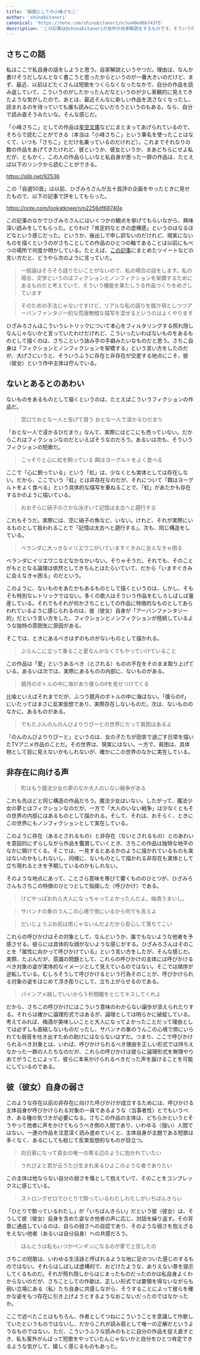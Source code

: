 ```yaml
---
title: '解題としての小峰さちこ'
author: 'shinabitanori'
canonical: 'https://note.com/shinabitanori/n/na40ed6bf43f5'
description: 'この記事は@shinabitanoriが自作の自家解説をするものです。そういうのが苦手な方は読まないでください'
---
```


## さちこの話

私はここで私自身の話をしようと思う。自家解説というやつだ。理由は、なんか書けそうだしなんとなく書こうと思ったからというのが一番大きいのだけど、まず、最近、以前ほどたくさんは短歌をつくらなくなったなかで、自分の作品を読み返していて、こういうのがしたかったんだなというのが少し客観的に見えてきたような気がしたので。あとは、最近そんなに新しい作品を流さなくなったし、読まれるのを待っていても誰も読みにこないだろうというのもある。なら、自分で読み直そうみたいな。そんな感じだ。

「小峰さちこ」としての作品は[星空文庫](https://slib.net/a/19034/)などにまとまってあげられているので、そちらで読むことができる（本当は「小峰さちこ」という筆名を使ったことはなくて、いつも「さちこ」とだけ名乗っているのだけれど）。これまでそれなりの数の作品をあげてきたけれど、彼というか、彼女というか、まあどちらにせよ私だが、ともかく、この人の作品らしいなと私自身が思った一群の作品は、たとえば以下のリンクから読むことができる。

https://slib.net/92536

この「自選50首」は以前、ひざみろさんが五十首評の企画をやったときに見せたもので、以下の記事で評をしてもらった。

https://note.com/lookatknee/n/n2256df68740e

この記事のなかでひざみろさんにはいくつかの観点を挙げてもらいながら、興味深い読みをしてもらった。とりわけ「肯定的なときの虚構感」というのはなるほどなという感じだった。というか、後出しで申し訳ないのだけれど、現実にないものを描くというのがさちことしての作品のひとつの軸であることは以前にもべつの場所で何度か明かしている。たとえば、[この記事](https://note.com/shinabitanori/n/n2b4504ab7577)にまとめたツイートなどの言い方だと、どうやら次のように言っていた。

> 一般論はそろそろ語りたいことがないので、私の場合の話をします。私の場合、文学というのはフィクションとノンフィクションを架橋するためにあるものだと考えていて、そういう機能を果たしうる作品づくりをめざしています

> そのための手法じゃないですけど、リアルな私の語りを媒介項としつつアーバンファンタジー的な荒唐無稽な描写を混ぜるというのはよくやります

ひざみろさんはこういうレトリックについて本心をフィルタリングする照れ隠しなんじゃないかと言っていたわけだけれど、こういったいわばないものをあるものとして描くのは、さちこという詠み手の手癖みたいなものだと思う。さちこ自身は「フィクションとノンフィクションを架橋する」という言い方をしたのだが、大げさにいうと、そういうふうに存在と非存在が交差する地点にこそ、彼（彼女）という作中主体は佇んでいる。

## ないとあるとのあわい

ないものをあるものとして描くというのは、たとえばこういうフィクションの作品だ。

> 窓口でおとな一人と告げて買う おとな一人で浸かるひだまり

「おとな一人で浸かるひだまり」なんて、実際にはどこにも売っていない。だからこれはフィクションなのだといえばそうなのだろう。あるいは次も、そういうフィクションの短歌だ。

> こっそりと心に虹を飼っている 餌はヨーグルトをよく食べる

ここで「心に飼っている」という「虹」は、少なくとも実体としては存在しない。だから、ここでいう「虹」とは非存在なのだが、それについて「餌はヨーグルトをよく食べる」という具体的な描写を重ねることで、「虹」があたかも存在するかのように描いている。

> おおぞらに硝子のさかな泳ぎいて記憶は太古へと遡行する

これもそうだ。実際には、空に硝子の魚など、いない。けれど、それが実際にいるものとして扱われることで「記憶は太古へと遡行する」。次も、同じ構造をしている。

> ベランダに大っきなイリエワニがいていますぐきみに会えなきゃ困る

ベランダにイリエワニなどなかなかいない。そりゃそうだ。それでも、そのことがもととなる論理は依然としてきちんとはたらいていて、だから「いますぐきみに会えなきゃ困る」のだという。

このように、ないものをあたかもあるものとして描くというのは、しかし、そもそも特別なレトリックではない。多くの歌人はそういう作品をむしろしばしば量産している。それでもそれが何かさちことしての作品に特徴的なものとしてあらわれているように感じられるのは、彼（彼女）自身が「アーバンファンタジー的」だという言い方をした、フィクションとノンフィクションが陸続しているような独特の雰囲気に原因がある。

そこでは、ときにあるべきはずのものがないものとして描かれる。

> ぶらんこに立って乗ること愛なんかなくてもやっていけていること

この作品は「愛」というあるべき（とされる）ものの不在をそのまま取り上げている。あるいは次では、実際にあるものの内部に、ないものがある。

> 鏡月のボトルの中に海があり僕らのifを見せつけてくる

比喩といえばそれまでだが、ふつう鏡月のボトルの中に海はない。「僕らのif」にいたってはまさに反実仮想であり、実際存在しないものだ。次は、ないもののなかに、あるものがある。

> でもたぶんのんのんびよりりぴーとの世界にだって貧困はあるよ

「のんのんびよりりぴーと」というのは、女の子たちが田舎で過ごす日常を描いたTVアニメ作品のことだ。その世界は、現実にはない。一方で、貧困は、具体物として目に見えないかもしれないが、確かにこの世界のなかに実在している。

## 非存在に向ける声

> 町はもう魔法少女の夢のなか大人のいない戦争がある

これも先ほどと同じ構造の作品だろう。魔法少女はいない。したがって、魔法少女の夢とはフィクションなのだが、一方で「大人のいない戦争」は少なくともその世界の内部にはあるものとして描かれる。そして、それは、おそらく、ときにこの世界にもノンフィクションとして実在している。

このように存在（あるとされるもの）と非存在（ないとされるもの）とのあわいを意図的にずらしながら作品を鑑賞していくとき、さちこの作品は独特な地平のなかに開けてくる。そこでは、一見するとあるかのように描かれているものも実はないのかもしれないし、同様に、ないものとして描かれる非存在も実体として立ち現れるときを予期しているのかもしれない。

そのような地点にあって、ことさら意味を帯びて響くもののひとつが、ひざみろさんもさちこの特徴のひとつとして指摘した〈呼びかけ〉である。

> けどやっぱおれら大人になっちゃってよかったんだよ。梅酒うまいし。

> サバンナの象のうんこの心境で傍にいるから何でも言えよ

> だいじょうぶお前は雨じゃないんだよだから安心して落ちてこい

これらの呼びかけはその対象として、なんというか、誰でもないような他者を予感させる。彼らには具体的な顔がないような感じがする。ひざみろさんはそのことを「属性に向かって呼びかけている」という言い方をしたが、そんな感じだ。実際、たぶんだが、意識の問題として、これらの呼びかけの主体には呼びかけるべき対象の姿が実体的なイメージとして見えているのではない。そこでは順序が逆転している。むしろそうして呼びかけるという行為そのことが、呼びかけられる対象の姿をはじめて浮き彫りにして、立ち上がらせるのである。

> パインアメ越しでいいから５秒間瞳をとじてキスしてくれよ

だから、さちこの呼びかけにはこういう意味のわからない譲歩が添えられたりする。それらは確かに論理形式ではあるが、論理としては明らかに破綻している。考えてみれば、梅酒が美味しいことと大人になってよかったことだって理由としては必ずしも直結しないものだったし、サバンナの象のうんこの心境で傍にいられても弱音を吐き出すための助けにはならないはずだ。つまり、ここで呼びかけられるべき対象とは、いわば、呼びかけられるべき理由を正しい形式では持ちえなかった一群の人たちなのだが、これらの呼びかけは彼らに論理形式を無理やりあてがうことによって、彼らに本来かけられるべきだった声を届けることを可能にしているのである。

## 彼（彼女）自身の弱さ

このような存在以前の非存在に向けた呼びかけが成立するためには、呼びかける主体自身が呼びかけられる対象の一員であるような〈当事者性〉とでもいうべき、ある種の気づきが必要になる。さちこの作品の主体は、どちらかというとそうやって他者に声をかけてもらうべき側の人間であり、いわゆる〈強い〉人間ではない。一連の作品を注意深く読み進めていくと、主体自身が主題である短歌は多くなく、あるにしても総じて反実仮想的なものが目立つ。

> 向日葵になって貴女の唯一の寄る辺のように抱かれていたい

> うれぴよと君が云うたび生まれ来るひよこのような者でありたい

この主体は他ならない自分の弱さを傷として抱えていて、そのことをコンプレックスに感じている。

> ストロングゼロでひとりで酔っているわたしわたしがいちばんきらい

「ひとりで酔っているわたし」が「いちばんきらい」だという彼（彼女）は、そうして彼（彼女）自身を含めた姿なき他者の声に応じ、対話を繰り返す。その背景に通底しているのは、自らの弱さへの自認であり、そのような弱さを抱えざるをえない他者（あるいは自分自身）への共感だろう。

> ほんとうは私もいつかペンギンになるのが夢で上京したの

さちこの短歌は、いわゆる生活詠と呼ばれるような地に足のついた感じのするものではない。それらはしばしば虚構的で、おどけたような、ありえない景を提示してくるものだ。それが照れ隠しからはじまったものだったのかは私自身よくわからないのだが、さちことしての作歌は、正しい形式では要領を得ないながらも弱い立場にある〈私〉たち自身に共感しながら、そうすることによって彼らを確かな姿をもつ存在に引き上げようとするようなおこないだったのではなかったか。

ここで述べたことはもちろん、作者としてつねにこういうことを意識して作歌していたというものではないし、だからこれが読み筋として唯一の正解だというようなものではない。ただ、こういうふうな読みのもとに自分の作品を捉え直すとき、私も案外がんばって短歌をやっていたんじゃないかと自分をひとつ肯定できるような気がして、嬉しく感じるものもあった。



